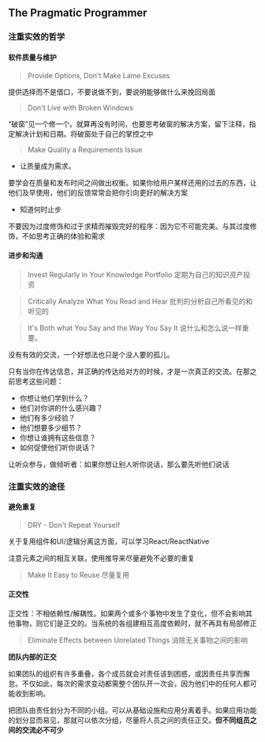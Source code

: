 ## The Pragmatic Programmer

### 注重实效的哲学

#### 软件质量与维护

> Provide Options, Don't Make Lame Excuses

提供选择而不是借口，不要说做不到，要说明能够做什么来挽回局面

> Don't Live with Broken Windows

“破窗”见一个修一个。就算再没有时间，也要思考破窗的解决方案，留下注释，指定解决计划和日期。将破窗处于自己的掌控之中

> Make Quality a Requirements Issue

  - 让质量成为需求。

要学会在质量和发布时间之间做出权衡。如果你给用户某样还用的过去的东西，让他们及早使用，他们的反馈常常会把你引向更好的解决方案

  - 知道何时止步

不要因为过度修饰和过于求精而摧毁完好的程序：因为它不可能完美。与其过度修饰，不如思考正确的体验和需求

#### 进步和沟通

> Invest Regularly in Your Knowledge Portfolio
> 定期为自己的知识资产投资

> Critically Analyze What You Read and Hear
> 批判的分析自己所看见的和听见的

> It's Both what You Say and the Way You Say It
> 说什么和怎么说一样重要。

没有有效的交流，一个好想法也只是个没人要的孤儿。

只有当你在传达信息，并正确的传达给对方的时候，才是一次真正的交流。在那之前思考这些问题：

  - 你想让他们学到什么？
  - 他们对你讲的什么感兴趣？
  - 他们有多少经验？
  - 他们想要多少细节？
  - 你想让谁拥有这些信息？
  - 如何促使他们听你说话？

让听众参与，做倾听者：如果你想让别人听你说话，那么要先听他们说话

### 注重实效的途径

#### 避免重复

> DRY - Don't Repeat Yourself

关于复用组件和UI/逻辑分离这方面，可以学习React/ReactNative

注意元素之间的相互关联，使用推导来尽量避免不必要的重复

> Make It Easy to Reuse
> 尽量复用

#### 正交性

正交性：不相依赖性/解耦性。如果两个或多个事物中发生了变化，但不会影响其他事物，则它们是正交的。当系统的各组建相互高度依赖时，就不再具有局部修正

> Eliminate Effects between Unrelated Things
> 消除无关事物之间的影响

**团队内部的正交**

如果团队的组织有许多重叠，各个成员就会对责任该到困惑，或因责任共享而懈怠。不仅如此，每次的需求变动都需整个团队开一次会，因为他们中的任何人都可能收到影响。

把团队由责任划分为不同的小组。可以从基础设施和应用分离着手。如果应用功能的划分显而易见，那就可以依次分组，尽量将人员之间的责任正交。**但不同组员之间的交流必不可少**